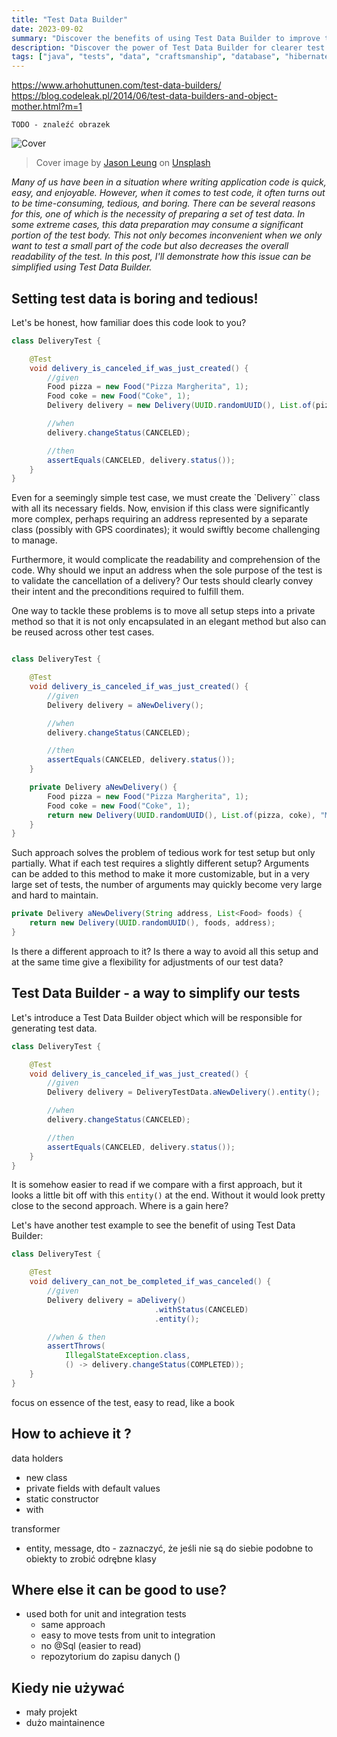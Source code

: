 ```yaml
---
title: "Test Data Builder"
date: 2023-09-02
summary: "Discover the benefits of using Test Data Builder to improve test code readability"
description: "Discover the power of Test Data Builder for clearer test code! Dive into this article to explore its benefits and learn how to implement it in Java, making it versatile for both unit and integration tests."
tags: ["java", "tests", "data", "craftsmanship", "database", "hibernate", "jdbc", "quality", "test-data-builder"]
---
```


https://www.arhohuttunen.com/test-data-builders/
https://blog.codeleak.pl/2014/06/test-data-builders-and-object-mother.html?m=1

```
TODO - znaleźć obrazek
```
![Cover](jason-leung-V-HPvi4B4G0-unsplash.jpg)
> Cover image by [Jason Leung](https://unsplash.com/@ninjason) on [Unsplash](https://unsplash.com)


*Many of us have been in a situation where writing application code is quick, easy, and enjoyable. However, when it comes to test code, it often turns out to be time-consuming, tedious, and boring. There can be several reasons for this, one of which is the necessity of preparing a set of test data. In some extreme cases, this data preparation may consume a significant portion of the test body. This not only becomes inconvenient when we only want to test a small part of the code but also decreases the overall readability of the test. In this post, I'll demonstrate how this issue can be simplified using Test Data Builder.*

## Setting test data is boring and tedious!

Let's be honest, how familiar does this code look to you?   

```java
class DeliveryTest {

    @Test
    void delivery_is_canceled_if_was_just_created() {
        //given
        Food pizza = new Food("Pizza Margherita", 1);
        Food coke = new Food("Coke", 1);
        Delivery delivery = new Delivery(UUID.randomUUID(), List.of(pizza, coke), "Main Street 1, Naples");

        //when
        delivery.changeStatus(CANCELED);

        //then
        assertEquals(CANCELED, delivery.status());
    }
}
```

Even for a seemingly simple test case, we must create the `Delivery`` class with all its necessary fields. Now, envision if this class were significantly more complex, perhaps requiring an address represented by a separate class (possibly with GPS coordinates); it would swiftly become challenging to manage.

Furthermore, it would complicate the readability and comprehension of the code. Why should we input an address when the sole purpose of the test is to validate the cancellation of a delivery? Our tests should clearly convey their intent and the preconditions required to fulfill them.

One way to tackle these problems is to move all setup steps into a private method so that it is not only encapsulated in an elegant method but also can be reused across other test cases.


```java

class DeliveryTest {

    @Test
    void delivery_is_canceled_if_was_just_created() {
        //given
        Delivery delivery = aNewDelivery();

        //when
        delivery.changeStatus(CANCELED);

        //then
        assertEquals(CANCELED, delivery.status());
    }

    private Delivery aNewDelivery() {
        Food pizza = new Food("Pizza Margherita", 1);
        Food coke = new Food("Coke", 1);
        return new Delivery(UUID.randomUUID(), List.of(pizza, coke), "Main Street 1, Naples");
    }
}
```

Such approach solves the problem of tedious work for test setup but only partially. What if each test requires a slightly different setup? Arguments can be added to this method to make it more customizable, but in a very large set of tests, the number of arguments may quickly become very large and hard to maintain.

```java
private Delivery aNewDelivery(String address, List<Food> foods) {
    return new Delivery(UUID.randomUUID(), foods, address);
}
```

Is there a different approach to it? Is there a way to avoid all this setup and at the same time give a flexibility for adjustments of our test data? 

## Test Data Builder - a way to simplify our tests

Let's introduce a Test Data Builder object which will be responsible for generating test data. 

```java
class DeliveryTest {

    @Test
    void delivery_is_canceled_if_was_just_created() {
        //given
        Delivery delivery = DeliveryTestData.aNewDelivery().entity();

        //when
        delivery.changeStatus(CANCELED);

        //then
        assertEquals(CANCELED, delivery.status());
    }
}
```

It is somehow easier to read if we compare with a first approach, but it looks a little bit off with this `entity()` at the end. Without it would look pretty close to the second approach. Where is a gain here?

Let's have another test example to see the benefit of using Test Data Builder:


```java
class DeliveryTest {

    @Test
    void delivery_can_not_be_completed_if_was_canceled() {
        //given
        Delivery delivery = aDelivery()
                                .withStatus(CANCELED)
                                .entity();

        //when & then
        assertThrows(
            IllegalStateException.class, 
            () -> delivery.changeStatus(COMPLETED));
    }
}
```

focus on essence of the test, easy to read, like a book



## How to achieve it ?

data holders
* new class
* private fields with default values
* static constructor
* with

transformer
* entity, message, dto - zaznaczyć, że jeśli nie są do siebie podobne to obiekty to zrobić odrębne klasy

## Where else it can be good to use?

* used both for unit and integration tests
    * same approach
    * easy to move tests from unit to integration
    * no @Sql (easier to read)
    * repozytorium do zapisu danych ()

## Kiedy nie używać

* mały projekt
* dużo maintainence

